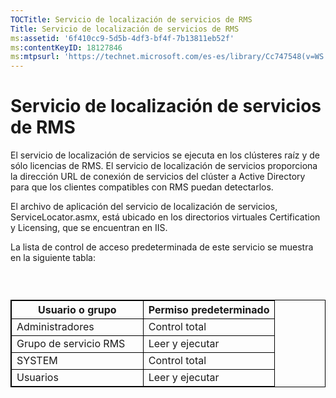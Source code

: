 ```yaml
---
TOCTitle: Servicio de localización de servicios de RMS
Title: Servicio de localización de servicios de RMS
ms:assetid: '6f410cc9-5d5b-4df3-bf4f-7b13811eb52f'
ms:contentKeyID: 18127846
ms:mtpsurl: 'https://technet.microsoft.com/es-es/library/Cc747548(v=WS.10)'
---
```


Servicio de localización de servicios de RMS
============================================

El servicio de localización de servicios se ejecuta en los clústeres raíz y de sólo licencias de RMS. El servicio de localización de servicios proporciona la dirección URL de conexión de servicios del clúster a Active Directory para que los clientes compatibles con RMS puedan detectarlos.

El archivo de aplicación del servicio de localización de servicios, ServiceLocator.asmx, está ubicado en los directorios virtuales Certification y Licensing, que se encuentran en IIS.

La lista de control de acceso predeterminada de este servicio se muestra en la siguiente tabla:

###  

 
<p> </p>
<table style="border:1px solid black;">
<colgroup>
<col width="50%" />
<col width="50%" />
</colgroup>
<thead>
<tr class="header">
<th style="border:1px solid black;" >Usuario o grupo</th>
<th style="border:1px solid black;" >Permiso predeterminado</th>
</tr>
</thead>
<tbody>
<tr class="odd">
<td style="border:1px solid black;">Administradores</td>
<td style="border:1px solid black;">Control total</td>
</tr>
<tr class="even">
<td style="border:1px solid black;">Grupo de servicio RMS</td>
<td style="border:1px solid black;">Leer y ejecutar</td>
</tr>
<tr class="odd">
<td style="border:1px solid black;">SYSTEM</td>
<td style="border:1px solid black;">Control total</td>
</tr>
<tr class="even">
<td style="border:1px solid black;">Usuarios</td>
<td style="border:1px solid black;">Leer y ejecutar</td>
</tr>
</tbody>
</table>
